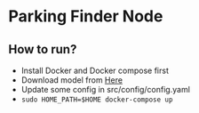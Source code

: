 # Parking Finder Node
## How to run?
- Install Docker and Docker compose first
- Download model from [Here](https://drive.google.com/file/d/1IbUo5kZI0sMmfPVly0kydIfIYQFG7euk/view?usp=sharing)
- Update some config in src/config/config.yaml
- `sudo HOME_PATH=$HOME docker-compose up `